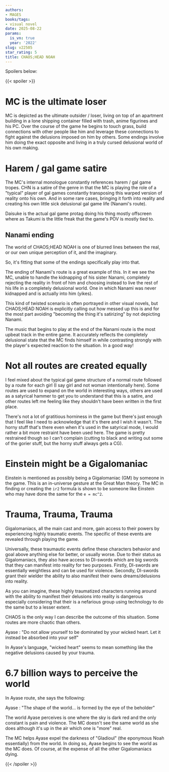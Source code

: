 ```yaml
---
authors:
- MAGES
books/tags:
- visual novel
date: 2025-08-22
params:
  is_vn: true
  year: '2022'
slug: v22505
star_rating: 5
title: CHAOS;HEAD NOAH
---
```


<!--more-->

Spoilers below:

{{< spoiler >}}

# MC is the ultimate loser

MC is depicted as the ultimate outsider / loser, living on top of an apartment building in a lone shipping container filled with trash, anime figurines and his PC. Over the course of the game he begins to touch grass, build connections with other people like him and leverage these connections to fight against the delusions imposed on him by others. Some endings involve him doing the exact opposite and living in a truly cursed delusional world of his own making.

# Harem / gal game satire

The MC's internal monologue constantly references harem / gal game tropes. CHN is a satire of the genre in that the MC is playing the role of a "typical" player of gal games constantly transposing this warped version of reality onto his own. And in some rare cases, bringing it forth into reality and creating his own little sick delusional gal game life (Nanami's route).

Daisuke is the actual gal game protag doing his thing mostly offscreen where as Takumi is the little freak that the game's POV is mostly tied to.

## Nanami ending

The world of CHAOS;HEAD NOAH is one of blurred lines between the real, or our own unique perception of it, and the imaginary.

So, it's fitting that some of the endings specifically play into that.

The ending of Nanami's route is a great example of this. In it we see the MC, unable to handle the kidnapping of his sister Nanami, completely rejecting the reality in front of him and choosing instead to live the rest of his life in a completely delusional world. One in which Nanami was never kidnapped and is actually into him (yikes).

This kind of twisted scenario is often portrayed in other visual novels, but CHAOS;HEAD NOAH is explicitly calling out how messed up this is and for the most part avoiding "becoming the thing it's satirizing" by not depicting Nanami.

The music that begins to play at the end of the Nanami route is the most upbeat track in the entire game. It accurately reflects the completely delusional state that the MC finds himself in while contrasting strongly with the player's expected reaction to the situation. In a good way!

# Not all routes are created equally

I feel mixed about the typical gal game structure of a normal route followed by a route for each girl (I say girl and not woman intentionally here). Some routes are used to expand on the world in interesting ways, others are used as a satyrical hammer to get you to understand that this is a satire, and other routes left me feeling like they shouldn't have been written in the first place.

There's not a lot of gratitious horniness in the game but there's just enough that I feel like I need to acknowledge that it's there and I wish it wasn't. The horny stuff that's there even when it's used in the satyrical mode, I would rather a bit more restraint have been used here. The game is pretty restrained though so I can't complain (cutting to black and writing out some of the gorier stuff, but the horny stuff always gets a CG).  

# Einstein might be a Gigalomaniac

Einstein is mentioned as possibly being a Gigalomaniac (GM) by someone in the game. This is an in-universe gesture at the Great Man theory. The MC in finding or creating the `ir2` formula is shown to be someone like Einstein who may have done the same for the `e = mc^2`.

# Trauma, Trauma, Trauma

Gigalomaniacs, all the main cast and more, gain access to their powers by experiencing highly traumatic events. The specific of these events are revealed through playing the game.

Universally, these traumautic events define these characters behavior and goal above anything else for better, or usually worse. Due to their status as Gigalomaniacs, they also have access to DI-swords which are big swords that they can manifest into reality for two purposes. Firstly, DI-swords are essentially weightless and can be used for violence. Secondly, DI-swords grant their wielder the ability to also manifest their owns dreams/delusions into reality.

As you can imagine, these highly traumatized characters running around with the ability to manifest their delusions into reality is dangerous especially considering that their is a nefarious group using technology to do the same but to a lesser extent.

CHAOS is the only way I can describe the outcome of this situation. Some routes are more chaotic than others.

Ayase
: "Do not allow yourself to be dominated by your wicked heart. Let it instead be absorbed into your self"

In Ayase's language, "wicked heart" seems to mean something like the negative delusions caused by your trauma.

# 6.7 billion ways to perceive the world

In Ayase route, she says the following:

Ayase
: "The shape of the world... is formed by the eye of the beholder"

The world Ayase perceives is one where the sky is dark red and the only constant is pain and violence. The MC doesn't see the same world as she does although it's up in the air which one is "more" real.

The MC helps Ayase expel the darkness of "Gladioul" (the eponymous Noah essentially) from the world. In doing so, Ayase begins to see the world as the MC does. Of course, at the expense of all the other Gigalomaniacs dying.

{{< /spoiler >}}